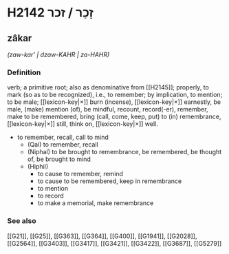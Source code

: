 # H2142 זָכַר / זכר

## zâkar

_(zaw-kar' | dzaw-KAHR | za-HAHR)_

### Definition

verb; a primitive root; also as denominative from [[H2145]]; properly, to mark (so as to be recognized), i.e., to remember; by implication, to mention; to be male; [[lexicon-key|×]] burn (incense), [[lexicon-key|×]] earnestly, be male, (make) mention (of), be mindful, recount, record(-er), remember, make to be remembered, bring (call, come, keep, put) to (in) remembrance, [[lexicon-key|×]] still, think on, [[lexicon-key|×]] well.

- to remember, recall, call to mind
    - (Qal) to remember, recall
    - (Niphal) to be brought to remembrance, be remembered, be thought of, be brought to mind
    - (Hiphil)
        - to cause to remember, remind
        - to cause to be remembered, keep in remembrance
        - to mention
        - to record
        - to make a memorial, make remembrance
### See also

[[G21]], [[G25]], [[G363]], [[G364]], [[G400]], [[G1941]], [[G2028]], [[G2564]], [[G3403]], [[G3417]], [[G3421]], [[G3422]], [[G3687]], [[G5279]]

